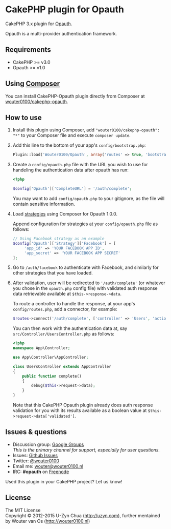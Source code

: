 CakePHP plugin for Opauth
=========================

CakePHP 3.x plugin for [Opauth](https://github.com/opauth/opauth).

Opauth is a multi-provider authentication framework.

Requirements
---------
- CakePHP >= v3.0
- Opauth >= v1.0

Using [Composer](http://getcomposer.org/)
-----------
You can install CakePHP-Opauth plugin directly from Composer at [wouter0100/cakephp-opauth](http://packagist.org/packages/wouter0100/cakephp-opauth).

How to use
----------
1. Install this plugin using Composer, add `"wouter0100/cakephp-opauth": "*"` to your Composer file and execute `composer update`.

2. Add this line to the bottom of your app's `config/bootstrap.php`:

   ```php
   Plugin::load('Wouter0100/Opauth', array('routes' => true, 'bootstrap' => true));
   ```

3. Create a `config/opauth.php` file with the URL you wish to use for handeling the authentication data after opauth has run:

   ```php
   <?php

   $config['Opauth']['CompleteURL'] = '/auth/complete';
   ```
   You may want to add `config/opauth.php` to your gitignore, as the file will contain sensitive information.

4. Load [strategies](https://github.com/uzyn/opauth/wiki/list-of-strategies) using Composer for Opauth 1.0.0.

   Append configuration for strategies at your `config/opauth.php` file as follows:
   ```php
   // Using Facebook strategy as an example
   $config['Opauth']['Strategy']['Facebook'] = [
        'app_id' => 'YOUR FACEBOOK APP ID',
        'app_secret' => 'YOUR FACEBOOK APP SECRET'
   ];
   ```

5. Go to `/auth/facebook` to authenticate with Facebook, and similarly for other strategies that you have loaded.

6. After validation, user will be redirected to `'/auth/complete'` (or whatever you chose in the `opauth.php`
   config file) with validated auth response data retrievable available at `$this->response->data`.

   To route a controller to handle the response, at your app's `config/routes.php`, add a connector, for example:

   ```php
   $routes->connect('/auth/complete', ['controller' => 'Users', 'action' => 'complete']);
   ```

   You can then work with the authentication data at, say `src/Controller/UsersController.php` as follows:
   
   ```php
   <?php
   namespace App\Controller;

   use App\Controller\AppController;

   class UsersController extends AppController
   {
       public function complete()
       {
           debug($this->request->data);
       }
   }
   ```

   Note that this CakePHP Opauth plugin already does auth response validation for you with its results available
   as a boolean value at `$this->request->data['validated']`.

Issues & questions
-------------------
- Discussion group: [Google Groups](https://groups.google.com/group/opauth)  
  _This is the primary channel for support, especially for user questions._
- Issues: [Github Issues](https://github.com/wouter0100/cakephp-opauth/issues)  
- Twitter: [@wouter0100](http://twitter.com/wouter0100)  
- Email me: wouter@wouter0100.nl
- IRC: **#opauth** on [Freenode](http://webchat.freenode.net/?channels=opauth&uio=d4)

<p>Used this plugin in your CakePHP project? Let us know!</p>

License
---------
The MIT License  
Copyright © 2012-2015 U-Zyn Chua (http://uzyn.com), further mentained by Wouter van Os (http://wouter0100.nl)
